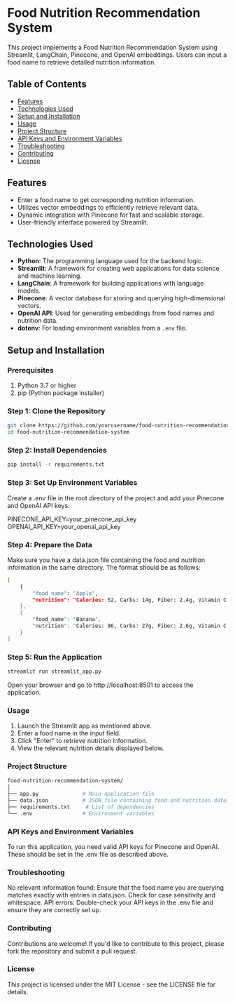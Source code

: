 # Food Nutrition Recommendation System

This project implements a Food Nutrition Recommendation System using Streamlit, LangChain, Pinecone, and OpenAI embeddings. Users can input a food name to retrieve detailed nutrition information.

## Table of Contents

- [Features](#features)
- [Technologies Used](#technologies-used)
- [Setup and Installation](#setup-and-installation)
- [Usage](#usage)
- [Project Structure](#project-structure)
- [API Keys and Environment Variables](#api-keys-and-environment-variables)
- [Troubleshooting](#troubleshooting)
- [Contributing](#contributing)
- [License](#license)

## Features

- Enter a food name to get corresponding nutrition information.
- Utilizes vector embeddings to efficiently retrieve relevant data.
- Dynamic integration with Pinecone for fast and scalable storage.
- User-friendly interface powered by Streamlit.

## Technologies Used

- **Python**: The programming language used for the backend logic.
- **Streamlit**: A framework for creating web applications for data science and machine learning.
- **LangChain**: A framework for building applications with language models.
- **Pinecone**: A vector database for storing and querying high-dimensional vectors.
- **OpenAI API**: Used for generating embeddings from food names and nutrition data.
- **dotenv**: For loading environment variables from a `.env` file.

## Setup and Installation

### Prerequisites

1. Python 3.7 or higher
2. pip (Python package installer)

### Step 1: Clone the Repository

```sh
git clone https://github.com/yourusername/food-nutrition-recommendation-system.git
cd food-nutrition-recommendation-system
```


### Step 2: Install Dependencies

```sh
pip install -r requirements.txt
```

### Step 3: Set Up Environment Variables
Create a .env file in the root directory of the project and add your Pinecone and OpenAI API keys:

PINECONE_API_KEY=your_pinecone_api_key
OPENAI_API_KEY=your_openai_api_key

### Step 4: Prepare the Data
Make sure you have a data.json file containing the food and nutrition information in the same directory. The format should be as follows:

```sh
[
    {
        "food_name": "Apple",
        "nutrition": "Calories: 52, Carbs: 14g, Fiber: 2.4g, Vitamin C: 14%"
    },
    {
        "food_name": "Banana",
        "nutrition": "Calories: 96, Carbs: 27g, Fiber: 2.6g, Vitamin C: 17%"
    }
]
```

### Step 5: Run the Application


```sh
streamlit run streamlit_app.py
```

Open your browser and go to http://localhost:8501 to access the application.

### Usage
1. Launch the Streamlit app as mentioned above.
2. Enter a food name in the input field.
3. Click "Enter" to retrieve nutrition information.
4. View the relevant nutrition details displayed below.

### Project Structure

```sh
food-nutrition-recommendation-system/
│
├── app.py              # Main application file
├── data.json           # JSON file containing food and nutrition data
├── requirements.txt     # List of dependencies
└── .env                # Environment variables
```

### API Keys and Environment Variables
To run this application, you need valid API keys for Pinecone and OpenAI. These should be set in the .env file as described above.

### Troubleshooting
No relevant information found: Ensure that the food name you are querying matches exactly with entries in data.json. Check for case sensitivity and whitespace.
API errors: Double-check your API keys in the .env file and ensure they are correctly set up.


### Contributing
Contributions are welcome! If you'd like to contribute to this project, please fork the repository and submit a pull request.

### License
This project is licensed under the MIT License - see the LICENSE file for details.

